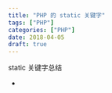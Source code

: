 ```yaml
---
title: "PHP 的 static 关键字"
tags: ["PHP"]
categories: ["PHP"]
date: 2018-04-05
draft: true
---
```



static 关键字总结

-
